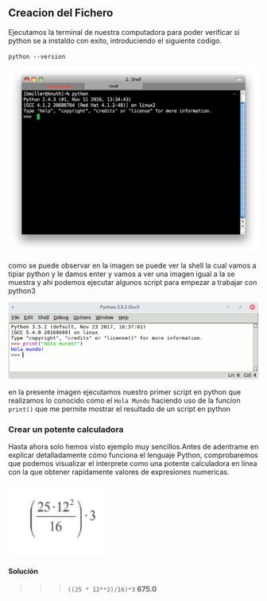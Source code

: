 ## Creacion del Fichero 

Ejecutamos la terminal de nuestra computadora para poder verificar si python se a instaldo con exito, introduciendo el siguiente codigo.

`python --version`

![Shell de Windows](assets/img/shell.png "Shell Windows")

como se puede observar en la imagen se puede ver la shell la cual vamos a tipiar python y le damos enter y vamos a ver una imagen igual a la se muestra y ahi podemos ejecutar algunos script para empezar a trabajar con python3

![Hola Mundo Python 3](assets/img/hola-mundo.png "Hola mundo python 3")

en la presente imagen ejecutamos nuestro primer script en python que realizamos lo conocido como el `Hola Mundo` haciendo uso de la funcion `print()` que me permite mostrar el resultado de un script en python

### Crear un potente calculadora

Hasta ahora solo hemos visto ejemplo muy sencillos.Antes de adentrame en explicar detalladamente cómo funciona el lenguaje Python, comprobaremos que podemos visualizar el interprete como una potente calculadora en linea con la que obtener rapidamente valores de expresiones numericas.

![Expresion](assets/img/ecuacion.png "Ejecucion")

#### Solución

>>> `((25 * 12**2)/16)*3`
**675.0**